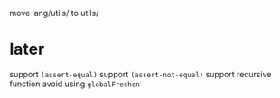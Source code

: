 move lang/utils/ to utils/


# later

support `(assert-equal)`
support `(assert-not-equal)`
support recursive function
avoid using `globalFreshen`
